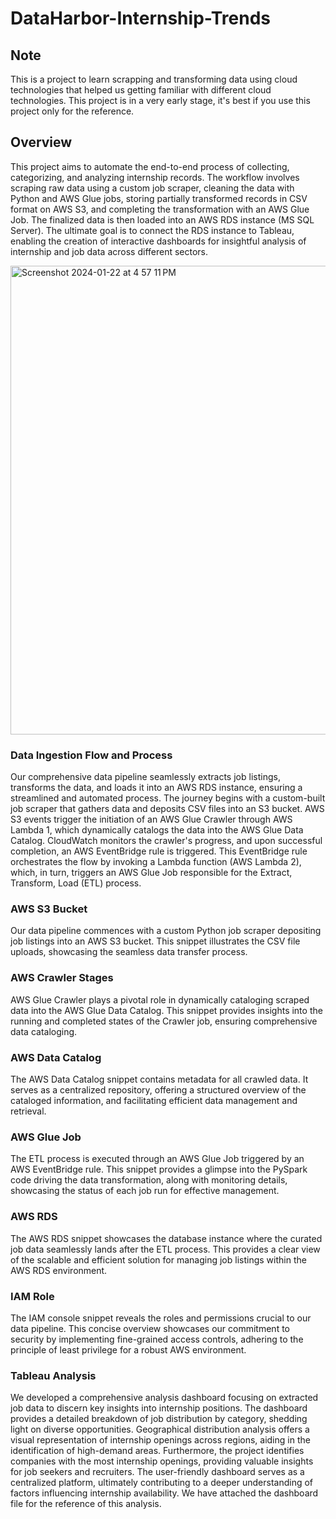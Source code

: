 # DataHarbor-Internship-Trends

## Note 
This is a project to learn scrapping and transforming data using cloud technologies that helped us getting familiar with different cloud technologies. This project is in a very early stage, it's best if you use this project only for the reference.

## Overview

This project aims to automate the end-to-end process of collecting, categorizing, and analyzing internship records. The workflow involves scraping raw data using a custom job scraper, cleaning the data with Python and AWS Glue jobs, storing partially transformed records in CSV format on AWS S3, and completing the transformation with an AWS Glue Job. The finalized data is then loaded into an AWS RDS instance (MS SQL Server). The ultimate goal is to connect the RDS instance to Tableau, enabling the creation of interactive dashboards for insightful analysis of internship and job data across different sectors.

<img width="750" alt="Screenshot 2024-01-22 at 4 57 11 PM" src="https://github.com/vedant077/DataHarbor-Internship-Trends/assets/58139698/f1e36274-597b-4550-834d-2d385a8139ba">



### Data Ingestion Flow and Process

Our comprehensive data pipeline seamlessly extracts job listings, transforms the data, and loads it into an AWS RDS instance, ensuring a streamlined and automated process. The journey begins with a custom-built job scraper that gathers data and deposits CSV files into an S3 bucket. AWS S3 events trigger the initiation of an AWS Glue Crawler through AWS Lambda 1, which dynamically catalogs the data into the AWS Glue Data Catalog. CloudWatch monitors the crawler's progress, and upon successful completion, an AWS EventBridge rule is triggered. This EventBridge rule orchestrates the flow by invoking a Lambda function (AWS Lambda 2), which, in turn, triggers an AWS Glue Job responsible for the Extract, Transform, Load (ETL) process.

### AWS S3 Bucket

Our data pipeline commences with a custom Python job scraper depositing job listings into an AWS S3 bucket. This snippet illustrates the CSV file uploads, showcasing the seamless data transfer process.

### AWS Crawler Stages

AWS Glue Crawler plays a pivotal role in dynamically cataloging scraped data into the AWS Glue Data Catalog. This snippet provides insights into the running and completed states of the Crawler job, ensuring comprehensive data cataloging.

### AWS Data Catalog

The AWS Data Catalog snippet contains metadata for all crawled data. It serves as a centralized repository, offering a structured overview of the cataloged information, and facilitating efficient data management and retrieval.

### AWS Glue Job

The ETL process is executed through an AWS Glue Job triggered by an AWS EventBridge rule. This snippet provides a glimpse into the PySpark code driving the data transformation, along with monitoring details, showcasing the status of each job run for effective management.

### AWS RDS

The AWS RDS snippet showcases the database instance where the curated job data seamlessly lands after the ETL process. This provides a clear view of the scalable and efficient solution for managing job listings within the AWS RDS environment.

### IAM Role

The IAM console snippet reveals the roles and permissions crucial to our data pipeline. This concise overview showcases our commitment to security by implementing fine-grained access controls, adhering to the principle of least privilege for a robust AWS environment.

### Tableau Analysis

We developed a comprehensive analysis dashboard focusing on extracted job data to discern key insights into internship positions. The dashboard provides a detailed breakdown of job distribution by category, shedding light on diverse opportunities. Geographical distribution analysis offers a visual representation of internship openings across regions, aiding in the identification of high-demand areas. Furthermore, the project identifies companies with the most internship openings, providing valuable insights for job seekers and recruiters. The user-friendly dashboard serves as a centralized platform, ultimately contributing to a deeper understanding of factors influencing internship availability. We have attached the dashboard file for the reference of this analysis.
